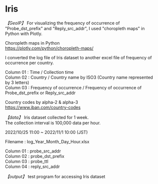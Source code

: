 # Iris

*【GeoIP】*
For visualizing the frequency of occurrence of "Probe_dst_prefix" and "Reply_src_addr", I used "choropleth maps" in Python with Plotly.

Choropleth maps in Python  
https://plotly.com/python/choropleth-maps/

I converted the log file of Iris dataset to another excel file of frequency of occurrence per country.

Column 01 : Time / Collection time  
Column 02 : Country / Country name by ISO3 (Country name represented by 3 letters)  
Column 03 : Frequency of occurrence / Frequency of occurrence of Probe_dst_prefix or Reply_src_addr  

Country codes by alpha-2 & alpha-3  
https://www.iban.com/country-codes


*【data】* 
Iris dataset collected for 1 week.  
The collection interval is 100,000 data per hour.  

2022/10/25 11:00 ~ 2022/11/1 10:00 (JST)

Filename : log_Year_Month_Day_Hour.xlsx

Column 01 : probe_src_addr  
Column 02 : probe_dst_prefix  
Column 03 : probe_ttl  
Column 04 : reply_src_addr  


*【output】* 
test program for accessing Iris dataset
